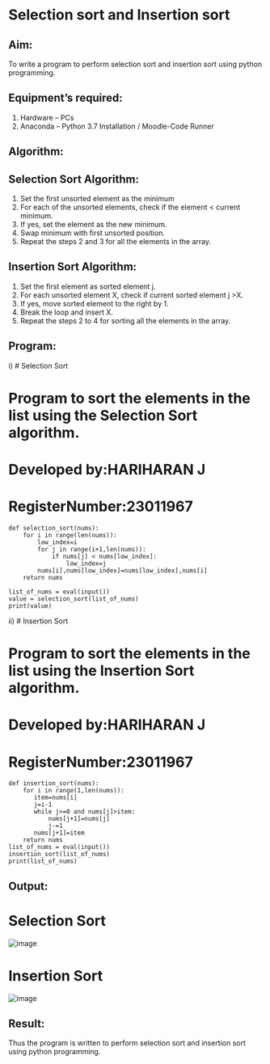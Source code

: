 # Selection sort and Insertion sort
## Aim:
To write a program to perform selection sort and insertion sort using python programming.
## Equipment’s required:
1.	Hardware – PCs
2.	Anaconda – Python 3.7 Installation / Moodle-Code Runner
## Algorithm:
## Selection Sort Algorithm:
1.	Set the first unsorted element as the minimum
2.	For each of the unsorted elements, check if the element < current minimum.
3.	If yes, set the element as the new minimum.
4.	Swap minimum with first unsorted position.
5.	Repeat the steps 2 and 3 for all the elements in the array.
## Insertion Sort Algorithm:
1.	Set the first element as sorted element j.
2.	For each unsorted element X, check if current sorted element j >X.
3.	If yes, move sorted element to the right by 1.
4.	Break the loop and insert X.
5.	Repeat the steps 2 to 4 for sorting all the elements in the array.
## Program:
i)	# Selection Sort
# Program to sort the elements in the list using the Selection Sort algorithm.
# Developed by:HARIHARAN J
# RegisterNumber:23011967
```
def selection_sort(nums):
    for i in range(len(nums)):
        low_index=i
        for j in range(i+1,len(nums)):
            if nums[j] < nums[low_index]:
                low_index=j
        nums[i],nums[low_index]=nums[low_index],nums[i]
    return nums
   
list_of_nums = eval(input())
value = selection_sort(list_of_nums)
print(value)
```
ii)	# Insertion Sort
# Program to sort the elements in the list using the Insertion Sort algorithm.
# Developed by:HARIHARAN J
# RegisterNumber:23011967 
```
def insertion_sort(nums):
    for i in range(1,len(nums)):
       item=nums[i]
       j=i-1
       while j>=0 and nums[j]>item:
           nums[j+1]=nums[j]
           j-=1
       nums[j+1]=item
    return nums 
list_of_nums = eval(input())
insertion_sort(list_of_nums)
print(list_of_nums)
```
## Output:
# Selection Sort
![image](https://github.com/HariharanJayavel/Sorting-Algorithm/assets/144870546/d2878255-047a-472b-9a12-4bf27294c461)

# Insertion Sort
![image](https://github.com/HariharanJayavel/Sorting-Algorithm/assets/144870546/b6b5264e-90ff-410f-9114-0449667e9550)


## Result:
Thus the program is written to perform selection sort and insertion sort using python programming.
